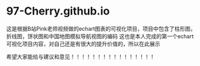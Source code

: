 # 97-Cherry.github.io
这是根据B站Pink老师视频做的echart图表的可视化项目，项目中包含了柱形图，折线图，饼状图和中国地图模拟导航视图的编码
这也是本人完成的第一个echart可视化项目内容，对自己还是有很大的提升价值的，所以在此展示

希望大家能给与建议和意见！！！！！！！！！！！！！！！！
